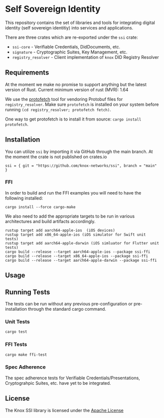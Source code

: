 # Self Sovereign Identity

This repository contains the set of libraries and tools for integrating digital
identity (self sovereign identitiy) into services and applications.

There are three crates which are re-exported under the `ssi` crate:

- `ssi-core` - Verifiable Credentials, DidDocuments, etc.
- `signature` - Cryptographic Suites, Key Management, etc.
- `registry_resolver` - Client implementation of `knox` DID Registry Resolver

## Requirements

At the moment we make no promise to support anything but the latest version of
Rust. Current minimum version of rust (MVR): 1.64

We use the [protofetch](https://github.com/coralogix/protofetch) tool for
vendoring Protobuf files for `registry_resolver`. Make sure `protofetch` is
installed on your system before running
`(cd registry_resolver; protofetch fetch)`.

One way to get protofetch is to install it from source:
`cargo install protofetch`.

## Installation

You can utilize `ssi` by importing it via GitHub through the main branch. At the
moment the crate is not published on crates.io

```
ssi = { git = "https://github.com/knox-networks/ssi", branch = "main" }
```

### FFI

In order to build and run the FFI examples you will need to have the following
installed:

```
cargo install --force cargo-make
```

We also need to add the appropriate targets to be run in various architectures
and build artifacts accordingly.

```
rustup target add aarch64-apple-ios  (iOS devices)
rustup target add x86_64-apple-ios (iOS simulator for Swift unit tests)
rustup target add aarch64-apple-darwin (iOS simluator for Flutter unit tests)
cargo build --release --target aarch64-apple-ios --package ssi-ffi
cargo build --release --target x86_64-apple-ios --package ssi-ffi
cargo build --release --target aarch64-apple-darwin --package ssi-ffi
```

## Usage

## Running Tests

The tests can be run without any previous pre-configuration or pre-installation
through the standard cargo command.

### Unit Tests

```rust
cargo test
```

### FFI Tests

```sh
cargo make ffi-test
```

### Spec Adherence

The spec adherence tests for Verifiable Credentials/Presentations, Cryptograhpic
Suites, etc. have yet to be integrated.

## License

The Knox SSI library is licensed under the
[Apache License](https://github.com/knox-networks/ssi/blob/main/LICENSE)
